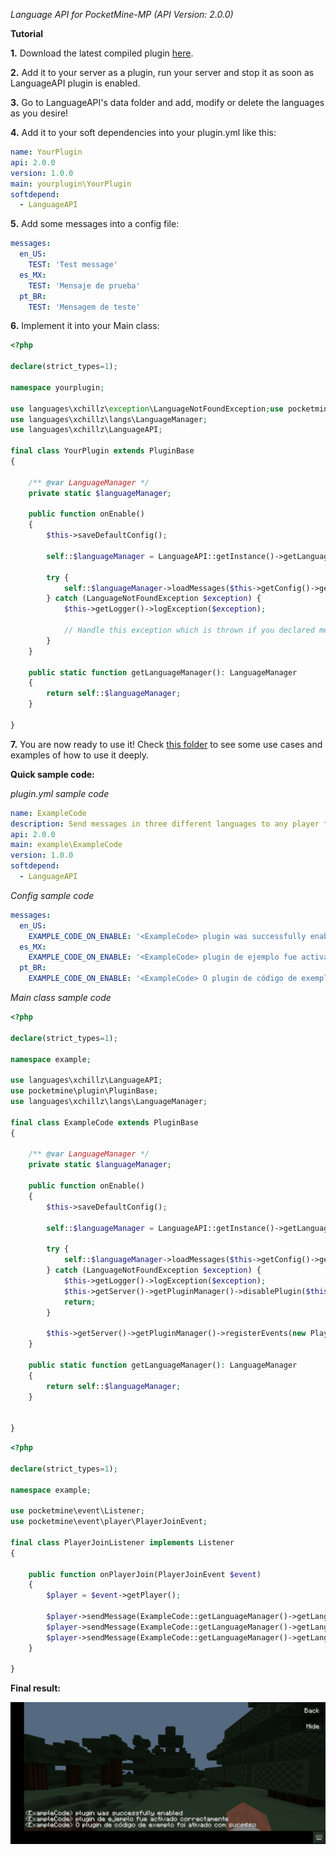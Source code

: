 *Language API for PocketMine-MP (API Version: 2.0.0)*

**Tutorial**

**1.** Download the latest compiled plugin [here](https://github.com/xchillz/LanguageAPI/releases/latest).

**2.** Add it to your server as a plugin, run your server and stop it as soon as LanguageAPI plugin is enabled.

**3.** Go to LanguageAPI's data folder and add, modify or delete the languages as you desire!

**4.** Add it to your soft dependencies into your plugin.yml like this:

```yaml
name: YourPlugin
api: 2.0.0
version: 1.0.0
main: yourplugin\YourPlugin
softdepend:
  - LanguageAPI
```

**5.** Add some messages into a config file:

```yaml
messages:
  en_US:
    TEST: 'Test message'
  es_MX:
    TEST: 'Mensaje de prueba'
  pt_BR:
    TEST: 'Mensagem de teste'
```

**6.** Implement it into your Main class:

```php
<?php

declare(strict_types=1);

namespace yourplugin;

use languages\xchillz\exception\LanguageNotFoundException;use pocketmine\plugin\PluginBase;
use languages\xchillz\langs\LanguageManager;
use languages\xchillz\LanguageAPI;

final class YourPlugin extends PluginBase
{

    /** @var LanguageManager */
    private static $languageManager;

    public function onEnable()
    {
        $this->saveDefaultConfig();
    
        self::$languageManager = LanguageAPI::getInstance()->getLanguageManager();
        
        try {
            self::$languageManager->loadMessages($this->getConfig()->get('messages', []));
        } catch (LanguageNotFoundException $exception) {
            $this->getLogger()->logException($exception);
            
            // Handle this exception which is thrown if you declared messages to a language that is not registered into LanguageAPI's data folder.
        }
    }
    
    public static function getLanguageManager(): LanguageManager
    {
        return self::$languageManager;
    }

}
```

**7.** You are now ready to use it! Check [this folder](examples) to see some use cases and examples of how to use it deeply.

**Quick sample code:**

*plugin.yml sample code*
```yaml
name: ExampleCode
description: Send messages in three different languages to any player that joins the server.
api: 2.0.0
main: example\ExampleCode
version: 1.0.0
softdepend:
  - LanguageAPI
```

*Config sample code*
```yaml
messages:
  en_US:
    EXAMPLE_CODE_ON_ENABLE: '<ExampleCode> plugin was successfully enabled'
  es_MX:
    EXAMPLE_CODE_ON_ENABLE: '<ExampleCode> plugin de ejemplo fue activado correctamente'
  pt_BR:
    EXAMPLE_CODE_ON_ENABLE: '<ExampleCode> O plugin de código de exemplo foi ativado com sucesso'
```

*Main class sample code*
```php
<?php

declare(strict_types=1);

namespace example;

use languages\xchillz\LanguageAPI;
use pocketmine\plugin\PluginBase;
use languages\xchillz\langs\LanguageManager;

final class ExampleCode extends PluginBase
{

    /** @var LanguageManager */
    private static $languageManager;

    public function onEnable()
    {
        $this->saveDefaultConfig();
        
        self::$languageManager = LanguageAPI::getInstance()->getLanguageManager();
        
        try {
            self::$languageManager->loadMessages($this->getConfig()->get('messages', []));
        } catch (LanguageNotFoundException $exception) {
            $this->getLogger()->logException($exception);
            $this->getServer()->getPluginManager()->disablePlugin($this);
            return;
        }
        
        $this->getServer()->getPluginManager()->registerEvents(new PlayerJoinListener(), $this);
    }
    
    public static function getLanguageManager(): LanguageManager
    {
        return self::$languageManager;
    }
    

}
```

```php
<?php

declare(strict_types=1);

namespace example;

use pocketmine\event\Listener;
use pocketmine\event\player\PlayerJoinEvent;

final class PlayerJoinListener implements Listener
{

    public function onPlayerJoin(PlayerJoinEvent $event)
    {
        $player = $event->getPlayer();
        
        $player->sendMessage(ExampleCode::getLanguageManager()->getLanguageById('en_EN')->getMessage('EXAMPLE_CODE_ON_ENABLE'));
        $player->sendMessage(ExampleCode::getLanguageManager()->getLanguageById('es_MX')->getMessage('EXAMPLE_CODE_ON_ENABLE'));
        $player->sendMessage(ExampleCode::getLanguageManager()->getLanguageById('pt_BR')->getMessage('EXAMPLE_CODE_ON_ENABLE'));
    }

}
```

**Final result:**

![result](assets/Screenshot_2024-02-17-17-58-20-998_com.lbe.parallel.intl.jpg)